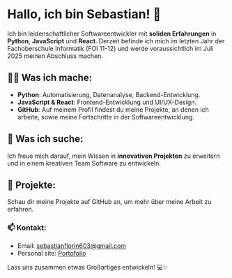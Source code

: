 # Hallo, ich bin Sebastian! 👋

Ich bin leidenschaftlicher Softwareentwickler mit **soliden Erfahrungen** in **Python**, **JavaScript** und **React**. Derzeit befinde ich mich im letzten Jahr der Fachoberschule Informatik (FOI 11-12) und werde voraussichtlich im Juli 2025 meinen Abschluss machen. 

## 🧑‍💻 Was ich mache:
- **Python**: Automatisierung, Datenanalyse, Backend-Entwicklung.
- **JavaScript & React**: Frontend-Entwicklung und UI/UX-Design.
- **GitHub**: Auf meinem Profil findest du meine Projekte, an denen ich arbeite, sowie meine Fortschritte in der Softwareentwicklung.

## 🚀 Was ich suche:
Ich freue mich darauf, mein Wissen in **innovativen Projekten** zu erweitern und in einem kreativen Team Software zu entwickeln.

## 📂 Projekte:
Schau dir meine Projekte auf GitHub an, um mehr über meine Arbeit zu erfahren.

### 📫 Kontakt:
- Email: sebastianflorin603@gmail.com
- Personal site: [Portofolio](https://portofolio-sebastian1.vercel.app/de)

Lass uns zusammen etwas Großartiges entwickeln! 💻✨
